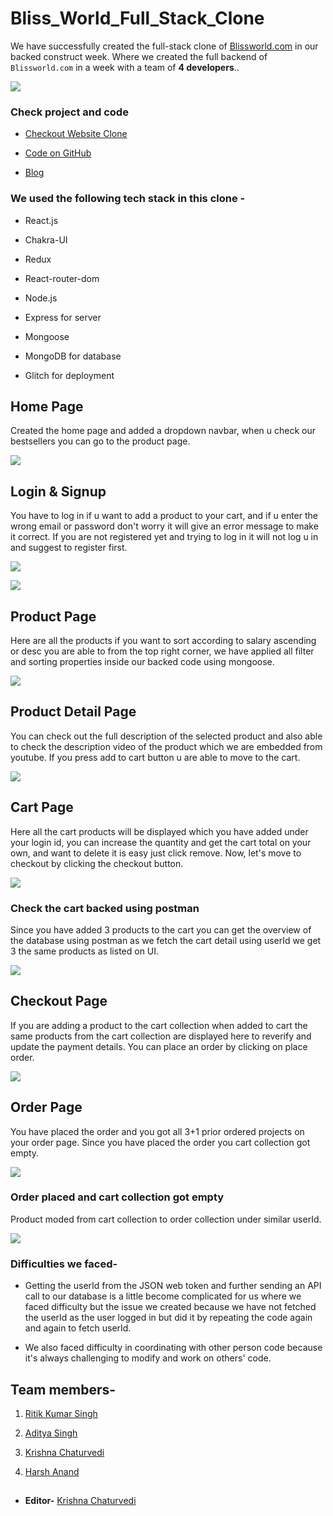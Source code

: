 # Bliss_World_Full_Stack_Clone
We have successfully created the full-stack clone of <a href='https://www.blissworld.com/'>Blissworld.com</a> in our backed construct week. Where we created the full backend of `Blissworld.com` in a week with a team of **4 developers**..

![](https://i.imgur.com/be3sd9Y.jpg)

### Check project and code

* [Checkout Website Clone](https://blissworld-fullstack-clone.netlify.app/)
    
* [Code on GitHub](https://github.com/FlixionDev/Bliss_World_Full_Stack_Clone)

* [Blog](https://blissworld-mern-fullstack-clone.hashnode.dev/mern-full-stack-clone)
    

### We used the following tech stack in this clone -

* React.js
    
* Chakra-UI
    
* Redux
    
* React-router-dom
    
* Node.js
    
* Express for server
    
* Mongoose
    
* MongoDB for database
    
* Glitch for deployment
    

## Home Page

Created the home page and added a dropdown navbar, when u check our bestsellers you can go to the product page.

![](https://i.imgur.com/qzZ86v4.jpg)

## Login & Signup

You have to log in if u want to add a product to your cart, and if u enter the wrong email or password don't worry it will give an error message to make it correct. If you are not registered yet and trying to log in it will not log u in and suggest to register first.

![](https://i.imgur.com/HtP6sgU.jpg)

![](https://i.imgur.com/HXV1LsH.jpg)

## Product Page

Here are all the products if you want to sort according to salary ascending or desc you are able to from the top right corner, we have applied all filter and sorting properties inside our backed code using mongoose.

![](https://i.imgur.com/5DWJ8yj.jpg)

## Product Detail Page

You can check out the full description of the selected product and also able to check the description video of the product which we are embedded from youtube. If you press add to cart button u are able to move to the cart.

![](https://i.imgur.com/Q8Pq9qY.jpg)

## Cart Page

Here all the cart products will be displayed which you have added under your login id, you can increase the quantity and get the cart total on your own, and want to delete it is easy just click remove. Now, let's move to checkout by clicking the checkout button.

![](https://i.imgur.com/AzcDrPj.jpg)

### Check the cart backed using postman

Since you have added 3 products to the cart you can get the overview of the database using postman as we fetch the cart detail using userId we get 3 the same products as listed on UI.

![](https://i.imgur.com/QA41UAE.png)

## Checkout Page

If you are adding a product to the cart collection when added to cart the same products from the cart collection are displayed here to reverify and update the payment details. You can place an order by clicking on place order.

![](https://i.imgur.com/3dSE9GO.jpg)

## Order Page

You have placed the order and you got all 3+1 prior ordered projects on your order page. Since you have placed the order you cart collection got empty.

![](https://i.imgur.com/vxMwDfc.jpg)

### Order placed and cart collection got empty

Product moded from cart collection to order collection under similar userId.

![](https://i.imgur.com/AYqStEV.png)

### Difficulties we faced-

* Getting the userId from the JSON web token and further sending an API call to our database is a little become complicated for us where we faced difficulty but the issue we created because we have not fetched the userId as the user logged in but did it by repeating the code again and again to fetch userId.
    
* We also faced difficulty in coordinating with other person code because it's always challenging to modify and work on others' code.
    

## Team members-

1. [Ritik Kumar Singh](https://www.linkedin.com/in/ritik-kumar-singh-161618208/)
    
2. [Aditya Singh](https://www.linkedin.com/in/aditya-singh-80b55823b/)
    
3. [Krishna Chaturvedi](https://www.linkedin.com/in/krishna-chaturvedi-765026231/)
    
4. [Harsh Anand](https://github.com/Harsh1518)

## 
- **Editor-** [Krishna Chaturvedi](https://www.linkedin.com/in/krishna-chaturvedi-765026231/)
